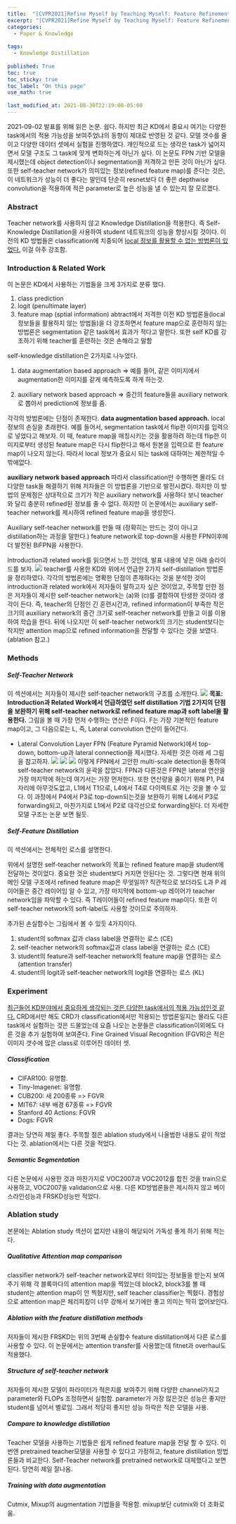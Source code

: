 ```yaml
---
title:  "[CVPR2021]Refine Myself by Teaching Myself: Feature Refinement"
excerpt: "[CVPR2021]Refine Myself by Teaching Myself: Feature Refinement: Feature Refinement via Self-Knowledge Distillation"
categories:
  - Paper & Knowledge
  
tags:
  - Knowledge Distillation
 
published: True
toc: true
toc_sticky: true
toc_label: "On this page"
use_math: true
    
last_modified_at: 2021-08-30T22:19:00-05:00
---
```


2021-09-02 발표를 위해 읽은 논문. 쉽다. 하지만 최근 KD에서 중요시 여기는 다양한 task에서의 적용 가능성을 보여주었냐의 동향이 제대로 반영된 것 같다. 모델 갯수를 줄이고 다양한 
데이터 셋에서 실험을 진행하였다. 개인적으로 드는 생각은 task가 넓어지면서 모델 구조도 그 task에 맞게 변화하는게 아닌가 싶다. 이 논문도 FPN 기반 모델을 제시했는데 object detection이나
segmentation을 저격하고 만든 것이 아닌가 싶다. 또한 self-teacher network가 의미있는 정보(refined feature map)를 준다는 것은, 이 네트워크가 성능이 
더 좋다는 말인데 단순히 resnet보다 더 좋은 depthwise convolution을 적용하여 적은 parameter로 높은 성능을 낼 수 있는지 잘 모르겠다. 

### Abstract
Teacher network를 사용하지 않고 Knowledge Distillation을 적용한다. 즉 Self-Knowledge Distillation을 사용하여 student 네트워크의 성능을 향상시킬 것이다.
이전의 KD 방법들은 classification에 치중되어 <u>local 정보를 활용할 수 없는 방법론이 있었다.</u> 이걸 아주 강조함.

### Introduction & Related Work
이 논문은 KD에서 사용하는 기법들을 크게 3가지로 분류 했다. 
1. class prediction
2. logit (penultimate layer)
3. feature map (sptial information)
abtract에서 저격한 이전 KD 방법론들(local 정보들을 활용하지 않는 방법들)을 더 강조하면서 feature map으로 훈련하지 않는 방법론은 segmentation 같은 task에서 효과가 적다고 말한다. 
또한 self KD를 강조하기 위해 teacher를 훈련하는 것은 손해라고 말함

self-knowledge distillation은 2가지로 나누었다.
1. data augmentation based approach
=> 예를 들어, 같은 이미지에서 augmentation한 이미지를 같게 예측하도록 하게 하는것.
 
2. auxiliary network based approach
=> 중간의 feature들을 auxiliary network로 뽑아서 prediction에 정보를 줌. 

각각의 방법론에는 단점이 존재한다. 
**data augmentation based approach.** local 정보의 손실을 초래한다. 예를 들어서, segmentation task에서 flip한 이미지를 입력으로 넣었다고 해보자. 이 때, 
feature map을 매칭시키는 것을 활용하려 하는데 flip한 이미지로부터 생성된 feature map은 다시 flip한다고 해서 원본을 입력으로 한 feature map이 나오지 않는다. 따라서 local 정보가 중요시 되는 
task에 대하여는 제한적일 수 밖에없다.

**auxiliary network based approach** 따라서 classification만 수행하면 몰라도 더 다양한 task들 해결하기 위해 저자들은 이 방법론을 기반으로 발전시켰다. 하지만 이 방법의 문제점은 상대적으로 크기가 작은 
auxiliary network를 사용하다 보니 teacher와 달리 충분히 refined된 정보를 줄 수 없다. 하지만 이 논문에서는 auxiliary self-teacher network를 제시하여 refined feature map을 생성한다. 

Auxiliary self-teacher network를 만들 때 (정확히는 만드는 것이 아니고 distillation하는 과정을 말한다.) feature network로 top-down을 사용한 FPN이후에 더 발전된 BiFPN을 사용한다.

Introduction과 related work를 읽으면서 느낀 것인데, 발표 내용에 넣은 아래 슬라이드를 보자.
![](/assets/images/2021-08-30-refine_myself_by_teaching_myself/6.PNG)
teacher를 사용한 KD와 위에서 언급한 2가지 self-distillation 방법론을 정리하였다. 각각의 방법론에는 명확한 단점이 존재하다는 것을 분석한 것이 introduction과 related work에서 저자들이 
말하고자 싶은 것이었고, 주목할 만한 점은 저자들이 제시한 self-teacher network는 (a)와 (c)를 결합하여 탄생한 것이라 생각이 든다. 즉, teacher의 단점인 긴 훈련시간과,
refined information이 부족한 작은 크기의 auxiliary network의 중간 크기로 self-teacher network를 만들고 이를 이용하여 학습을 한다. 뒤에 나오지만 이 self-teacher network의 크기는 student보다는
작지만 attention map으로 refined information을 전달할 수 있다는 것을 보였다. (ablation 참고.) 


### Methods
##### Self-Teacher Network
이 섹션에서는 저자들이 제시한 self-teacher network의 구조를 소개한다. 
![](/assets/images/2021-08-30-refine_myself_by_teaching_myself/2.PNG)
**목표: Introduction과 Related Work에서 언급하였던 self distillation 기법 2가지의 단점을 보완하기 위해 self-teacher network로 refined feature map과 soft label을 활용한다.**
그림을 볼 때 가장 먼저 수행하는 연산은 F이다. F는 가장 기본적인 feature map이고, 그 다음으로는 L, 즉, Lateral convolution 연산이 들어간다. 
* Lateral Convolution Layer
FPN (Feature Pyramid Network)에서 top-down, bottom-up과 lateral connection을 제시했다. 자세한 것은 아래 세 그림을 참고하자. 
![](/assets/images/2021-08-30-refine_myself_by_teaching_myself/3.PNG)
![](/assets/images/2021-08-30-refine_myself_by_teaching_myself/4.PNG)
![](/assets/images/2021-08-30-refine_myself_by_teaching_myself/5.PNG)
이렇게 FPN에서 고안한 multi-scale detection을 통하여 self-teacher network의 윤곽을 잡았다. FPN과 다른것은 FPN은 lateral 연산을 가장 마지막에 하는데 여기서는 가장 먼저한다. 또한 연산량을 줄이기 위해
P1, P4자리에 아무것도없고, L1에서 T1으로, L4에서 T4로 다이렉트로 가는 것을 볼 수 있다. 이 과정에서 P4에서 P3로 top-down되는것을 보완하기 위해 L4에서 P3로 forwarding되고, 
마찬가지로 L1에서 P2로 대각선으로 forwarding된다. 더 자세한 모델 구조는 논문 보면 될듯. 

##### Self-Feature Distillation
이 섹션에서는 전체적인 로스를 설명한다. 

위에서 설명한 self-teacher network의 목표는 refined feature map을 student에 전달하는 것이었다. 중요한 것은 student보다 커지면 안된다는 것. 그렇다면 현재 위의 메인 모델 구조에서 refined feature map은 무엇일까?
직관적으로 보더라도 L과 P 레이어들은 중간 레이어임 알 수 있고, 가장 마지막에 bottom-up 레이어가 teacher network임을 파악할 수 있다. 즉 T레이어들이 refined feature map이다. 또한 이 self-teacher network의 
soft-label도 사용할 것이므로 주의하자. 

추가된 손실함수는 그림에서 볼 수 있듯 4가지이다.
1. student의 softmax 값과 class label을 연결하는 로스 (CE)
2. self-teacher network의 softmax값과 class label을 연결하는 로스 (CE)
3. student의 feature과 self-teacher network의 feature map을 연결하는 로스 (attention transfer)
4. student의 logit과 self-teacher network의 logit을 연결하는 로스 (KL)

### Experiment 
<u>최근들어 KD분야에서 중요하게 생각되는 것은 다양한 task에서의 적용 가능성인것 같다.</u> CRD에서만 해도 CRD가 classification에서만 적용되는 방법론일지는 몰라도 다른 task에서 실험하는 것은 드물었는데
요즘 나오는 논문들은 classification이외에도 다른 것을 추가 실험하여 보여준다. Fine Grained Visual Recognition (FGVR)은 적은 이미지 갯수에 많은 class로 이루어진 데이터 셋.
##### Classification
* CIFAR100: 유명함.
* Tiny-Imagenet: 유명함. 
* CUB200: 새 200종류 => FGVR
* MIT67: 내부 배경 67종류 => FGVR
* Stanford 40 Actions: FGVR
* Dogs: FGVR

결과는 당연히 제일 좋다. 주목할 점은 ablation study에서 나올법한 내용도 같이 적었다는 것. ablation에서는 다른 것을 적었다.

##### Semantic Segmentation
다른 논문에서 사용한 것과 마찬가지로 VOC2007과 VOC2012를 합친 것을 train으로 사용하고, VOC2007을 validation으로 사용. 다른 KD방법론들은 제시하지 않고 베이스라인성능과 FRSKD성능만 적었다.

### Ablation study
본문에는 Ablation study 섹션이 없지만 내용이 해당되어 가독성 좋게 하기 위해 적는다. 

##### Qualitative Attention map comparison
classifier network가 self-teacher network로부터 의미있는 정보들을 받는지 보여주기 위해 각 블록마다의 attention map을 찍었는데 block2, block3를 볼 때 student는 attention map이 안
찍혔지만, self teacher classifier는 찍혔다. 경험상으로 attention map은 체리피킹이 너무 강해서 보기에만 좋고 의미는 딱히 없어보인다. 

##### Ablation with the feature distillation methods 
저자들이 제시한 FRSKD는 위의 3번째 손실함수 feature distillation에서 다른 로스를 사용할 수 있다. 이 논문에서는 attention transfer를 사용했는데 fitnet과 overhaul도 적용했다. 

##### Structure of self-teacher network 
저자들이 제시한 모델이 파라미터가 적은지를 보여주기 위해 다양한 channel가지고 parameter와 FLOPs 조정하면서 실험함. parameter가 가장 많은것은 성능은 좋지만 student를 넘어서 별로임.
그래서 적당히 좋지만 성능 하락은 적은 모델을 사용.

##### Compare to knowledge distillation
Teacher 모델을 사용하는 기법들은 쉽게 refined feature map을 전달 할 수 있다. 이번엔 pretrained teacher모델을 사용할 수 있다고 가정하고, feature distillation 방법론들과 비교한다. 
Self-Teacher network를 pretrained network로 대체했다고 보면 된다. 당연히 제일 잘나옴. 

##### Training with data augmentation
Cutmix, Mixup의 augmentation 기법들을 적용함. mixup보단 cutmix와 더 조화로움. 
